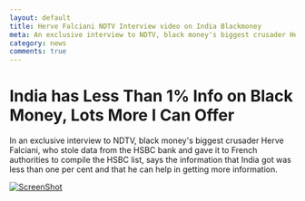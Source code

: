 ```yaml
---
layout: default
title: Herve Falciani NDTV Interview video on India Blackmoney
meta: An exclusive interview to NDTV, black money's biggest crusader Herve Falciani.
category: news
comments: true
---
```


# India has Less Than 1% Info on Black Money, Lots More I Can Offer

In an exclusive interview to NDTV, black money's biggest crusader Herve Falciani, who stole data from the HSBC bank and gave it to French authorities to compile the HSBC list, says the information that India got was less than one per cent and that he can help in getting more information.

[![ScreenShot](http://img.youtube.com/vi/IFO2BBNWalU/0.jpg)](http://youtu.be/IFO2BBNWalU)

